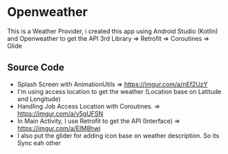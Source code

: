 # Openweather
This is a Weather Provider, 
i created this app using Android Studio (Kotlin) and 
Openweather to get the API
3rd Library 
=> Retrofit
=> Coroutines
=> Glide


## Source Code

- Splash Screen with AnimationUtils => https://imgur.com/a/nEf2UzY
- I'm using access location to get the weather (Location base on Latitude and Longitude)
- Handling Job Access Location with Coroutines. => https://imgur.com/a/v5gUFSN
- In Main Activity, I use Retrofit to get the API (Interface) => https://imgur.com/a/EIM8hwj
- I also put the glider for adding icon base on weather description. So its Sync eah other

